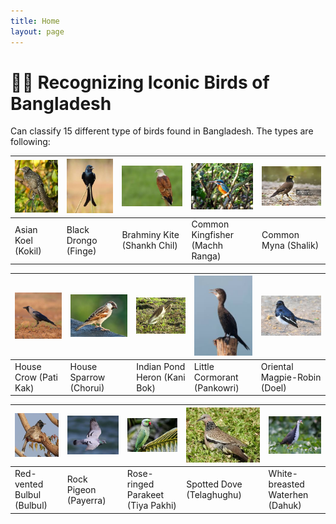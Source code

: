 ```yaml
---
title: Home
layout: page
---
```


<!-- 

This code is for gradio version: 5.44.1  
Project Space link in Hugging Face: https://huggingface.co/spaces/Hasan9519/Cap-Recognizer

 -->

# 🐦‍🔥 Recognizing Iconic Birds of Bangladesh 
Can classify 15 different type of birds found in Bangladesh. The types are following:

<!-- looks not good in preview but looks good in github -->
|![](images/test-1.jpg)|![](images/test-2.jpg)|![](images/test-3.jpg)|![](images/test-4.jpg)|![](images/test-5.jpg)|
|--------------------------|--------------------------|---------------------------|-------------------------------|-------------------------------|
|    Asian Koel (Kokil)    |  Black Drongo (Finge)    |Brahminy Kite (Shankh Chil)|Common Kingfisher (Machh Ranga)|     Common Myna (Shalik)      |

|![](images/test-6.jpg)|![](images/test-7.jpg)|![](images/test-8.jpg)|![](images/test-9.jpg)|![](images/test-10.jpg)|
|-----------------------|------------------------|------------------------------|-----------------------------|-------------------------------|
| House Crow (Pati Kak) | House Sparrow (Chorui) | Indian Pond Heron (Kani Bok) | Little Cormorant (Pankowri) | Oriental Magpie-Robin (Doel)  |

|![](images/test-11.jpg)|![](images/test-12.jpg)|![](images/test-13.jpg)|![](images/test-14.jpg)|![](images/test-15.jpg)|
|---------------------------|---------------------------|---------------------------------|---------------------------|-------------------------------|
|Red-vented Bulbul (Bulbul) | Rock Pigeon (Payerra)     |Rose-ringed Parakeet (Tiya Pakhi)|Spotted Dove (Telaghughu)  |White-breasted Waterhen (Dahuk)|

<!-- <div style="text-align: center;">
  <div style="display: inline-block; margin: 10px;">
    <img src="../deployment/test-1.jpg" width="150px" /><br>
    <span>Asian Koel (Kokil)</span>
  </div>
  <div style="display: inline-block; margin: 10px;">
    <img src="../deployment/test-2.jpg" width="150px" /><br>
    <span>Black Drongo (Finge)</span>
  </div>
  <div style="display: inline-block; margin: 10px;">
    <img src="../deployment/test-3.jpg" width="200px" /><br>
    <span>Brahminy Kite (Shankh Chil) </span>
  </div>
  <div style="display: inline-block; margin: 10px;">
    <img src="../deployment/test-4.jpg" width="200px" /><br>
    <span>Common Kingfisher (Machh Ranga)</span>
  </div>
  <div style="display: inline-block; margin: 10px;">
    <img src="../deployment/test-5.jpg" width="200px" /><br>
    <span>Common Myna (Shalik)</span>
  </div>
</div>  -->



<!-- uncomment if any theme are not being used -->
<!-- ### 🔍 Try It Yourself  
Upload an image and get predictions using our [Cap Recognizer Tool](./cap_recognizer.html). -->
<!-- --- -->

 